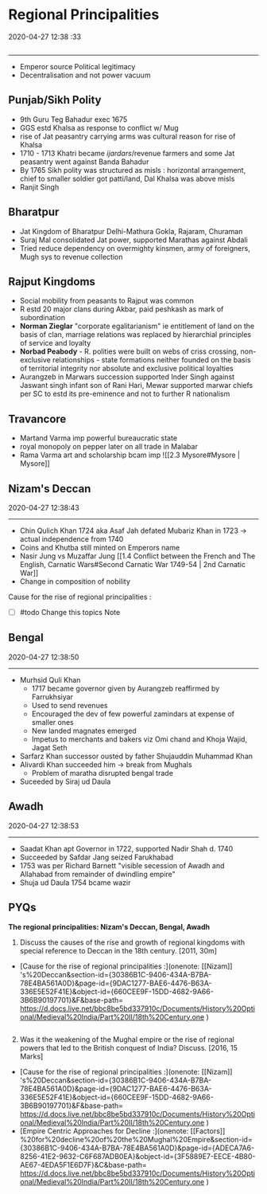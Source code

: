# Regional Principalities 
2020-04-27 12:38 :33

```toc
```

---


-   Emperor source Political legitimacy
-   Decentralisation and not power vacuum

## Punjab/Sikh Polity
-   9th Guru Teg Bahadur exec 1675 
-   GGS estd Khalsa as response to conflict w/ Mug
-   rise of Jat peasantry carrying arms was cultural reason for rise of Khalsa 
-   1710 - 1713 Khatri became *ijardars*/revenue farmers and some Jat peasantry went against Banda Bahadur
-   By 1765 Sikh polity was structured as misls : horizontal arrangement, chief to smaller soldier got patti/land, Dal Khalsa was above misls
-   Ranjit Singh


## Bharatpur
-   Jat Kingdom of Bharatpur Delhi-Mathura Gokla, Rajaram, Churaman
-   Suraj Mal consolidated Jat power, supported Marathas against Abdali
-   Tried reduce dependency on overmighty kinsmen, army of foreigners, Mugh sys to revenue collection


## Rajput Kingdoms
-   Social mobility from peasants to Rajput was common
-   R estd 20 major clans during Akbar, paid peshkash as mark of subordination
-   **Norman Zieglar** "corporate egalitarianism" ie entitlement of land on the basis of clan, marriage relations was replaced by hierarchial principles of service and loyalty
-   **Norbad Peabody** - R. polities were built on webs of criss crossing, non-exclusive relationships - state formations neither founded on the basis of territorial integrity nor absolute and exclusive political loyalties
-   Aurangzeb in Marwars succession supported Inder Singh against Jaswant singh infant son of Rani Hari, Mewar supported marwar chiefs per SC to estd its pre-eminence and not to further R nationalism

##    Travancore
-   Martand Varma imp powerful bureaucratic state 
-   royal monopoly on pepper later on all trade in Malabar
-   Rama Varma art and scholarship bcam imp
![[2.3 Mysore#Mysore | Mysore]]


## Nizam's Deccan
2020-04-27 12:38:43

---

-   Chin Qulich Khan 1724 aka Asaf Jah defated Mubariz Khan in 1723 → actual independence from 1740
-   Coins and Khutba still minted on Emperors name 
-   Nasir Jung vs Muzaffar Jung [[1.4 Conflict between the French and The English, Carnatic Wars#Second Carnatic War 1749-54 | 2nd Carnatic War]]
-   Change in composition of nobility


Cause for the rise of regional principalities :
- [ ]   #todo Change this topics Note 


## Bengal
2020-04-27 12:38:50
            
---

-   Murhsid Quli Khan 
	-   1717 became governor given by Aurangzeb reaffirmed by Farrukhsiyar
	-   Used to send revenues
	-   Encouraged the dev of few powerful zamindars at expense of smaller ones
    -   New landed magnates emerged
    -   Impetus to merchants and bakers viz Omi chand and Khoja Wajid, Jagat Seth
-   Sarfarz Khan successor ousted by father Shujauddin Muhammad Khan
-   Alivardi Khan succeeded him → break from Mughals
    -   Problem of maratha disrupted bengal trade
-   Suceeded by Siraj ud Daula
 
 
##  Awadh
2020-04-27 12:38:53
            
---

-   Saadat Khan apt Governor in 1722, supported Nadir Shah d. 1740
-   Succeeded by Safdar Jang seized Farukhabad
-   1753 was per Richard Barnett "visible secession of Awadh and Allahabad from remainder of dwindling empire"
-   Shuja ud Daula 1754 bcame wazir

## PYQs


**The regional principalities: Nizam's Deccan, Bengal, Awadh**




1. Discuss the causes of the rise and growth of regional kingdoms with special reference to Deccan in the 18th century. [2011, 30m]
-   [Cause for the rise of regional principalities :](onenote: [[Nizam]] 's%20Deccan&section-id={30386B1C-9406-434A-B7BA-78E4BA561A0D}&page-id={9DAC1277-BAE6-4476-B63A-336E5E52F41E}&object-id={660CEE9F-15DD-4682-9A66-3B6B90197701}&F&base-path= https://d.docs.live.net/bbc8be5bd337910c/Documents/History%20Optional/Medieval%20India/Part%20II/18th%20Century.one )

```ad-Answer

```


2. Was it the weakening of the Mughal empire or the rise of regional powers that led to the British conquest of India? Discuss. [2016, 15 Marks]
-   [Cause for the rise of regional principalities :](onenote: [[Nizam]] 's%20Deccan&section-id={30386B1C-9406-434A-B7BA-78E4BA561A0D}&page-id={9DAC1277-BAE6-4476-B63A-336E5E52F41E}&object-id={660CEE9F-15DD-4682-9A66-3B6B90197701}&F&base-path= https://d.docs.live.net/bbc8be5bd337910c/Documents/History%20Optional/Medieval%20India/Part%20II/18th%20Century.one )
-   [Empire Centric Approaches for Decline :](onenote: [[Factors]] %20for%20decline%20of%20the%20Mughal%20Empire&section-id={30386B1C-9406-434A-B7BA-78E4BA561A0D}&page-id={ADECA7A6-8256-41E2-9632-C6F687ADB0EA}&object-id={3F5889E7-EECE-4B80-AE67-4EDA5F1E6D7F}&C&base-path= https://d.docs.live.net/bbc8be5bd337910c/Documents/History%20Optional/Medieval%20India/Part%20II/18th%20Century.one )

```ad-Answer

```
